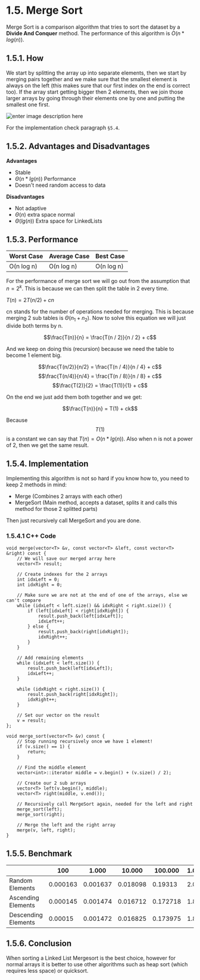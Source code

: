 # 1.5. Merge Sort
Merge Sort is a comparison algorithm that tries to sort the dataset by a **Divide And Conquer** method. The performance of this algorithm is $O(n*log(n))$.

## 1.5.1. How

We start by splitting the array up into separate elements, then we start by merging pairs together and we make sure that the smallest element is always on the left (this makes sure that our first index on the end is correct too). If the array start getting bigger then 2 elements, then we join those larger arrays by going through their elements one by one and putting the smallest one first.

![enter image description here](https://lh5.googleusercontent.com/-lIq0bLrtHrU/VQWdT-Ncq3I/AAAAAAAAKjU/P4TQ0-766wY/s0/300px-Merge_sort_algorithm_diagram.png "300px-Merge_sort_algorithm_diagram.png")

For the implementation check paragraph `§5.4`.

## 1.5.2. Advantages and Disadvantages

**Advantages**
- Stable
- $\Theta(n*lg(n))$ Performance
- Doesn't need random access to data

**Disadvantages**
- Not adaptive
- $\Theta(n)$ extra space normal
- $\Theta(lg(n))$ Extra space for LinkedLists

## 1.5.3. Performance
|Worst Case|Average Case|Best Case|
|-|-|-|
|O(n log n)|O(n log n)|O(n log n)|

For the performance of merge sort we will go out from the assumption that $n = 2^k$. This is because we can then split the table in 2 every time.

$T(n) = 2T(n / 2) + cn$

cn stands for the number of operations needed for merging. This is because merging 2 sub tables is $\Theta(n_1 + n_2)$. Now to solve this equation we will just divide both terms by n.

$$\frac{T(n)}{n} = \frac{T(n / 2)}{n / 2} + c$$

And we keep on doing this (recursion) because we need the table to become 1 element big.

$$\frac{T(n/2)}{n/2} = \frac{T(n / 4)}{n / 4} + c$$
$$\frac{T(n/4)}{n/4} = \frac{T(n / 8)}{n / 8} + c$$
$$\frac{T(2)}{2} = \frac{T(1)}{1} + c$$

On the end we just add them both together and we get: 

$$\frac{T(n)}{n} = T(1) + ck$$

Because $$T(1)$$ is a constant we can say that $T(n) = O(n*lg(n))$. Also when n is not a power of 2, then we get the same result.

## 1.5.4. Implementation
Implementing this algorithm is not so hard if you know how to, you need to keep 2 methods in mind:
- Merge (Combines 2 arrays with each other)
- MergeSort (Main method, accepts a dataset, splits it and calls this method for those 2 splitted parts)

Then just recursively call MergeSort and you are done.

### 1.5.4.1 C++ Code

	void merge(vector<T> &v, const vector<T> &left, const vector<T> &right) const {
		// We will save our merged array here
        vector<T> result;

        // Create indexes for the 2 arrays
        int idxLeft = 0;
        int idxRight = 0;

        // Make sure we are not at the end of one of the arrays, else we can't compare
        while (idxLeft < left.size() && idxRight < right.size()) {
            if (left[idxLeft] < right[idxRight]) {
                result.push_back(left[idxLeft]);
                idxLeft++;
            } else {
                result.push_back(right[idxRight]);
                idxRight++;
            }
        }

        // Add remaining elements
        while (idxLeft < left.size()) {
            result.push_back(left[idxLeft]);
            idxLeft++;
        }

        while (idxRight < right.size()) {
            result.push_back(right[idxRight]);
            idxRight++;
        }

        // Set our vector on the result
        v = result;
    };

    void merge_sort(vector<T> &v) const {
        // Stop running recursively once we have 1 element!
        if (v.size() == 1) {
            return;
        }

        // Find the middle element
        vector<int>::iterator middle = v.begin() + (v.size() / 2);

        // Create our 2 sub arrays
        vector<T> left(v.begin(), middle);
        vector<T> right(middle, v.end());

        // Recursively call MergeSort again, needed for the left and right
        merge_sort(left);
        merge_sort(right);

        // Merge the left and the right array
        merge(v, left, right);
    }

## 1.5.5. Benchmark
|&nbsp;| 100 | 1.000 | 10.000 | 100.000 | 1.000.000
|-|-|-|-|-|-|
|Random Elements|0.000163|0.001637|0.018098|0.19313|2.01314
|Ascending Elements|0.000145|0.001474|0.016712|0.172718|1.85952
|Descending Elements|0.00015|0.001472|0.016825|0.173975|1.84874

## 1.5.6. Conclusion
When sorting a Linked List Mergesort is the best choice, however for normal arrays it is better to use other algorithms such as heap sort (which requires less space) or quicksort.

